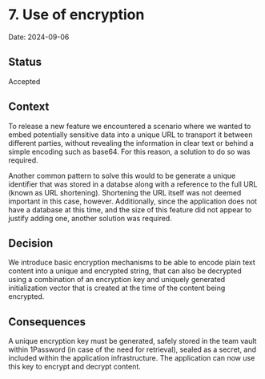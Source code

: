 # 7. Use of encryption

Date: 2024-09-06

## Status

Accepted

## Context

To release a new feature we encountered a scenario where we wanted to embed potentially sensitive data into a unique URL to transport it between different parties, without revealing the information in clear text or behind a simple encoding such as base64. For this reason, a solution to do so was required.

Another common pattern to solve this would to be generate a unique identifier that was stored in a databse along with a reference to the full URL (known as URL shortening). Shortening the URL itself was not deemed important in this case, however. Additionally, since the application does not have a database at this time, and the size of this feature did not appear to justify adding one, another solution was required.

## Decision

We introduce basic encryption mechanisms to be able to encode plain text content into a unique and encrypted string, that can also be decrypted using a combination of an encryption key and uniquely generated initialization vector that is created at the time of the content being encrypted.

## Consequences

A unique encryption key must be generated, safely stored in the team vault within 1Password (in case of the need for retrieval), sealed as a secret, and included within the application infrastructure. The application can now use this key to encrypt and decrypt content.
